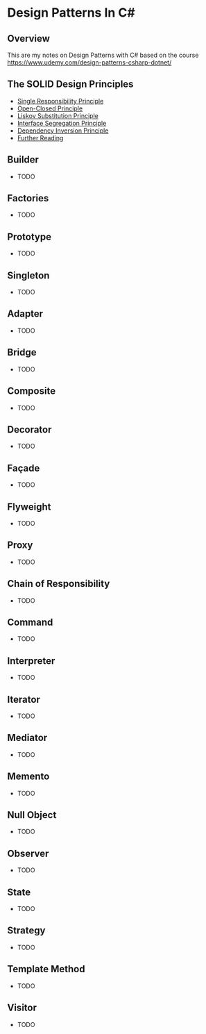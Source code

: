 # Design Patterns In C#
## Overview
This are my notes on Design Patterns with C# based on the course https://www.udemy.com/design-patterns-csharp-dotnet/

## The SOLID Design Principles
- [Single Responsibility Principle](solid/SingleResponsibilityPrinciple.md)
- [Open-Closed Principle](solid/OpenClosedPrinciple.md)
- [Liskov Substitution Principle](solid/LiskovSubstitutionPrinciple.md)
- [Interface Segregation Principle](solid/InterfaceSegregationPrinciple.md)
- [Dependency Inversion Principle](solid/DependencyInversionPrinciple.md)
- [Further Reading](solid/FurtherReading.md)

## Builder
* TODO

## Factories
* TODO

## Prototype
* TODO

## Singleton
* TODO

## Adapter
* TODO

## Bridge
* TODO

## Composite
* TODO

## Decorator
* TODO

## Façade
* TODO

## Flyweight
* TODO

## Proxy
* TODO

## Chain of Responsibility
* TODO

## Command
* TODO

## Interpreter
* TODO

## Iterator
* TODO

## Mediator
* TODO

## Memento
* TODO

## Null Object
* TODO

## Observer
* TODO

## State
* TODO

## Strategy
* TODO

## Template Method
* TODO

## Visitor
* TODO
